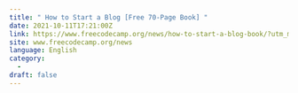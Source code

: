 ```yaml
---
title: " How to Start a Blog [Free 70-Page Book] "
date: 2021-10-11T17:21:00Z
link: https://www.freecodecamp.org/news/how-to-start-a-blog-book/?utm_medium=RSS&utm_source=news.12bit.vn
site: www.freecodecamp.org/news
language: English
category:
  -   
draft: false
---
```

